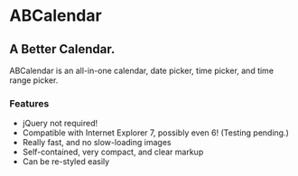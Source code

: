 # ABCalendar

## A Better Calendar.

ABCalendar is an all-in-one calendar, date picker, time picker, and time range picker.

### Features

- jQuery not required!
- Compatible with Internet Explorer 7, possibly even 6! (Testing pending.)
- Really fast, and no slow-loading images
- Self-contained, very compact, and clear markup
- Can be re-styled easily